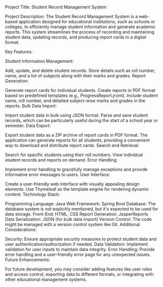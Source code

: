 Project Title: Student Record Management System

Project Description:
The Student Record Management System is a web-based application designed for educational institutions, such as schools or colleges, to efficiently manage student information and generate academic reports. This system streamlines the process of recording and maintaining student data, updating records, and producing report cards in a digital format.

Key Features:

Student Information Management:

Add, update, and delete student records.
Store details such as roll number, name, and a list of subjects along with their marks and grades.
Report Generation:

Generate report cards for individual students.
Create reports in PDF format based on predefined templates (e.g., ProgressReport.jrxml).
Include student name, roll number, and detailed subject-wise marks and grades in the reports.
Bulk Data Import:

Import student data in bulk using JSON format.
Parse and save student records, which can be particularly useful during the start of a school year or semester.
Data Export:

Export student data as a ZIP archive of report cards in PDF format.
The application can generate reports for all students, providing a convenient way to download and distribute report cards.
Search and Retrieval:

Search for specific students using their roll numbers.
View individual student records and reports on demand.
Error Handling:

Implement error handling to gracefully manage exceptions and provide informative error messages to users.
User Interface:

Create a user-friendly web interface with visually appealing design elements.
Use Thymeleaf as the template engine for rendering dynamic content.
Technology Stack:

Programming Language: Java
Web Framework: Spring Boot
Database: The database system is not explicitly mentioned, but it's expected to be used for data storage.
Front-End: HTML, CSS
Report Generation: JasperReports
Data Serialization: JSON (for bulk data import)
Version Control: The code might be managed with a version control system like Git.
Additional Considerations:

Security: Ensure appropriate security measures to protect student data and user authentication/authorization if needed.
Data Validation: Implement validation for user inputs to maintain data integrity.
Error Handling: Provide error handling and a user-friendly error page for any unexpected issues.
Future Enhancements:

For future development, you may consider adding features like user roles and access control, exporting data to different formats, or integrating with other educational management systems.
